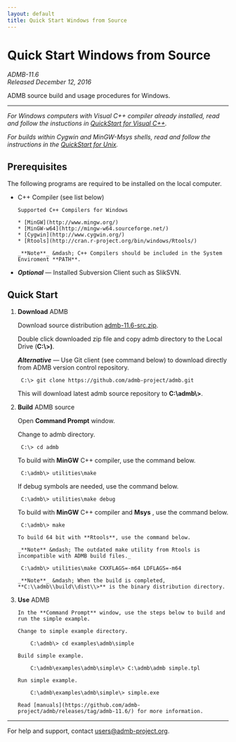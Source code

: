 ```yaml
---
layout: default
title: Quick Start Windows from Source 
---
```


Quick Start Windows from Source 
===============================

*ADMB-11.6*  
*Released December 12, 2016*  

ADMB source build and usage procedures for Windows.

---

_For Windows computers with Visual C++ compiler already installed, 
read and follow the instuctions in [QuickStart for Visual C++](QuickStartVisualC++.html)._

_For builds within *Cygwin* and *MinGW-Msys* shells, read and follow the
instructions in the [QuickStart for Unix](QuickStartUnix.html)._

Prerequisites
-------------

The following programs are required to be installed on the local computer.

* C++ Compiler (see list below)

      Supported C++ Compilers for Windows

      * [MinGW](http://www.mingw.org/)
      * [MinGW-w64](http://mingw-w64.sourceforge.net/)
      * [Cygwin](http://www.cygwin.org/)
      * [Rtools](http://cran.r-project.org/bin/windows/Rtools/)     

      _**Note**_ &mdash; C++ Compilers should be included in the System Enviroment **PATH**.

* _**Optional**_ &mdash; Installed Subversion Client such as SlikSVN.

Quick Start
-----------

1. **Download** ADMB

   Download source distribution [admb-11.6-src.zip](https://github.com/admb-project/admb/releases/download/admb-11.6/admb-11.6-src.zip).

   Double click downloaded zip file and copy admb directory to the Local Drive (**C:\\>)**.

   _**Alternative**_ &mdash; Use Git client (see command below) to download directly from ADMB version control repository.

        C:\> git clone https://github.com/admb-project/admb.git

   This will download latest admb source repository to **C:\\admb\\>**.

2. **Build** ADMB source

   Open **Command Prompt** window.

   Change to admb directory.

        C:\> cd admb

   To build with **MinGW** C++ compiler, use the command below.

        C:\admb\> utilities\make

   If debug symbols are needed, use the command below.

        C:\admb\> utilities\make debug

   To build with **MinGW** C++ compiler and **Msys** , use the command below.

        C:\admb\> make

       To build 64 bit with **Rtools**, use the command below.

       _**Note** &mdash; The outdated make utility from Rtools is incompatible with ADMB build files._

        C:\admb\> utilities\make CXXFLAGS=-m64 LDFLAGS=-m64

       _**Note**_ &mdash; When the build is completed, **C:\\admb\\build\\dist\\>** is the binary distribution directory.

3. **Use** ADMB
 
       In the **Command Prompt** window, use the steps below to build and run the simple example.
 
       Change to simple example directory.       

           C:\admb\> cd examples\admb\simple

       Build simple example.

           C:\admb\examples\admb\simple\> C:\admb\admb simple.tpl

       Run simple example.

           C:\admb\examples\admb\simple\> simple.exe

       Read [manuals](https://github.com/admb-project/admb/releases/tag/admb-11.6/) for more information.

---
For help and support, contact <users@admb-project.org>.
